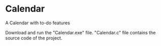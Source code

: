 # Calendar
A Calendar with to-do features

Download and run the "Calendar.exe" file. "Calendar.c" file contains the source code of the project.
